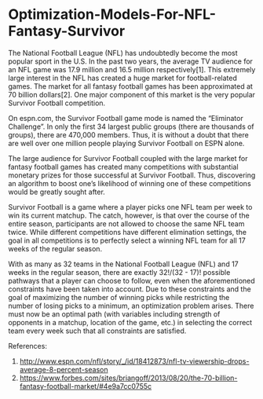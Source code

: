 # Optimization-Models-For-NFL-Fantasy-Survivor


The National Football League (NFL) has undoubtedly become the most popular sport in the U.S. In the past two years, the average TV audience for an NFL game was 17.9 million and 16.5 million respectively[1]. This extremely large interest in the NFL has created a huge market for football-related games. The market for all fantasy football games has been approximated at 70 billion dollars[2]. One major component of this market is the very popular Survivor Football competition. 
	
On espn.com, the Survivor Football game mode is named the  “Eliminator Challenge”. In only the first 34 largest public groups (there are thousands of groups), there are 470,000 members. Thus, it is without a doubt that there are well over one million people playing Survivor Football on ESPN alone. 

The large audience for Survivor Football coupled with the large market for fantasy football games has created many competitions with substantial monetary prizes for those successful at Survivor Football. Thus, discovering an algorithm to boost one’s likelihood of winning one of these competitions would be greatly sought after.

Survivor Football is a game where a player picks one NFL team per week to win its current matchup. The catch, however, is that over the course of the entire season, participants are not allowed to choose the same NFL team twice. While different competitions have different elimination settings, the goal in all competitions is to perfectly select a winning NFL team for all 17 weeks of the regular season.

With as many as 32 teams in the National Football League (NFL) and 17 weeks in the regular season, there are exactly 32!/(32 - 17)! possible pathways that a player can choose to follow, even when the aforementioned constraints have been taken into account. Due to these constraints and the goal of maximizing the number of winning picks while restricting the number of losing picks to a minimum, an optimization problem arises. There must now be an optimal path (with variables including strength of opponents in a matchup, location of the game, etc.) in selecting the correct team every week such that all constraints are satisfied. 






References:

1.	http://www.espn.com/nfl/story/_/id/18412873/nfl-tv-viewership-drops-average-8-percent-season
2.	https://www.forbes.com/sites/briangoff/2013/08/20/the-70-billion-fantasy-football-market/#4e9a7cc0755c
